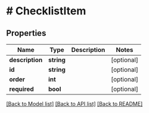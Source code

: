 # # ChecklistItem

## Properties

Name | Type | Description | Notes
------------ | ------------- | ------------- | -------------
**description** | **string** |  | [optional]
**id** | **string** |  | [optional]
**order** | **int** |  | [optional]
**required** | **bool** |  | [optional]

[[Back to Model list]](../../README.md#models) [[Back to API list]](../../README.md#endpoints) [[Back to README]](../../README.md)
